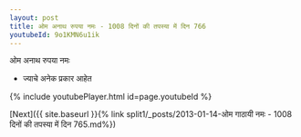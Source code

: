```yaml
---
layout: post
title: ओम अनाथ रुपया नमः - 1008 दिनों की तपस्या में दिन 766
youtubeId: 9o1KMN6u1ik
---
```

 
 
 ओम अनाथ रुपया नमः  
 
 -  ज्याचे अनेक प्रकार आहेत 
 
  
 
  
 
 
 
 
 
 


{% include youtubePlayer.html id=page.youtubeId %}
 
[Next]({{ site.baseurl }}{% link  split1/_posts/2013-01-14-ओम गाठायी नमः - 1008 दिनों की तपस्या में दिन 765.md%})
 
